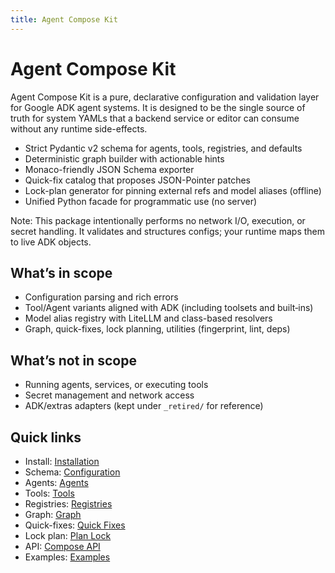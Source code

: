 ```yaml
---
title: Agent Compose Kit
---
```


# Agent Compose Kit

Agent Compose Kit is a pure, declarative configuration and validation layer for Google ADK agent systems. It is designed to be the single source of truth for system YAMLs that a backend service or editor can consume without any runtime side-effects.

- Strict Pydantic v2 schema for agents, tools, registries, and defaults
- Deterministic graph builder with actionable hints
- Monaco-friendly JSON Schema exporter
- Quick-fix catalog that proposes JSON-Pointer patches
- Lock-plan generator for pinning external refs and model aliases (offline)
- Unified Python facade for programmatic use (no server)

Note: This package intentionally performs no network I/O, execution, or secret handling. It validates and structures configs; your runtime maps them to live ADK objects.

## What’s in scope
- Configuration parsing and rich errors
- Tool/Agent variants aligned with ADK (including toolsets and built‑ins)
- Model alias registry with LiteLLM and class-based resolvers
- Graph, quick-fixes, lock planning, utilities (fingerprint, lint, deps)

## What’s not in scope
- Running agents, services, or executing tools
- Secret management and network access
- ADK/extras adapters (kept under `_retired/` for reference)

## Quick links
- Install: [Installation](install.md)
- Schema: [Configuration](config.md)
- Agents: [Agents](agents.md)
- Tools: [Tools](tools.md)
- Registries: [Registries](registries.md)
- Graph: [Graph](graph.md)
- Quick-fixes: [Quick Fixes](quickfixes.md)
- Lock plan: [Plan Lock](plan_lock.md)
- API: [Compose API](api.md)
- Examples: [Examples](examples.md)

